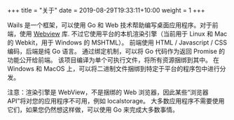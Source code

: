 +++
title = "关于"
date = 2019-08-29T19:33:11+10:00
weight = 1
+++

Wails 是一个框架，可以使用 Go 和 Web 技术帮助编写桌面应用程序。对于前端，使用 [Webview](https://github.com/zserge/webview) 库. 不过它使用平台的本机渲染引擎（当前用于 Linux 和 Mac 的 Webkit，用于 Windows 的 MSHTML）。 前端使用 HTML / Javascript / CSS 编码，后端是纯 Go 语言。 通过绑定机制，可以将 Go 代码作为返回 Promise 的功能公开给前端。 该项目编译为单个可执行文件，将所有资源捆绑到其中。 在 Windows 和 MacOS 上，可以将二进制文件捆绑到特定于平台的程序包中进行分发。

注意：渲染引擎是 WebView，不是捆绑的 Web 浏览器，因此某些“浏览器 API”将对您的应用程序不可用，例如 localstorage。 大多数应用程序不需要使用它们，如果您仍然想这样做，可以使用 Go 来完成大多数事情。
